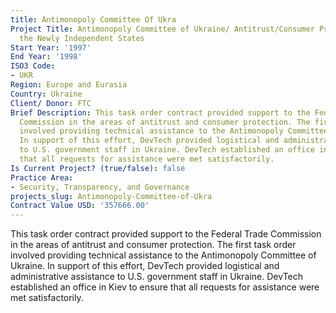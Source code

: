 ```yaml
---
title: Antimonopoly Committee Of Ukra
Project Title: Antimonopoly Committee of Ukraine/ Antitrust/Consumer Protection in
  the Newly Independent States
Start Year: '1997'
End Year: '1998'
ISO3 Code:
- UKR
Region: Europe and Eurasia
Country: Ukraine
Client/ Donor: FTC
Brief Description: This task order contract provided support to the Federal Trade
  Commission in the areas of antitrust and consumer protection. The first task order
  involved providing technical assistance to the Antimonopoly Committee of Ukraine.
  In support of this effort, DevTech provided logistical and administrative assistance
  to U.S. government staff in Ukraine. DevTech established an office in Kiev to ensure
  that all requests for assistance were met satisfactorily.
Is Current Project? (true/false): false
Practice Area:
- Security, Transparency, and Governance
projects_slug: Antimonopoly-Committee-of-Ukra
Contract Value USD: '357666.00'
---
```


This task order contract provided support to the Federal Trade Commission in the areas of antitrust and consumer protection. The first task order involved providing technical assistance to the Antimonopoly Committee of Ukraine. In support of this effort, DevTech provided logistical and administrative assistance to U.S. government staff in Ukraine. DevTech established an office in Kiev to ensure that all requests for assistance were met satisfactorily.